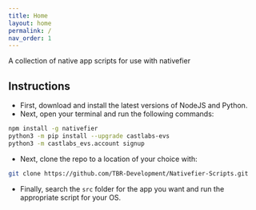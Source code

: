 ```yaml
---
title: Home
layout: home
permalink: /
nav_order: 1
---
```


A collection of native app scripts for use with nativefier

## Instructions 

 - First, download and install the latest versions of NodeJS and Python.
 - Next, open your terminal and run the following commands:
```sh
npm install -g nativefier
python3 -m pip install --upgrade castlabs-evs
python3 -m castlabs_evs.account signup
```
 - Next, clone the repo to a location of your choice with:
```sh
git clone https://github.com/TBR-Development/Nativefier-Scripts.git
```
  - Finally, search the `src` folder for the app you want and run the appropriate script for your OS.
